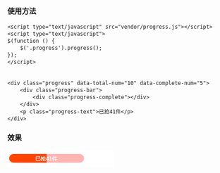 ### 使用方法

```
<script type="text/javascript" src="vendor/progress.js"></script>
<script type="text/javascript">
$(function () {
    $('.progress').progress();
});
</script>


<div class="progress" data-total-num="10" data-complete-num="5">
	<div class="progress-bar">
		<div class="progress-complete"></div>
	</div>
	<p class="progress-text">已抢41件</p>
</div>

```

### 效果

![image](https://github.com/shenpeiliang/blog/blob/master/javascript%E7%9B%B8%E5%85%B3/%E8%BF%9B%E5%BA%A6%E6%9D%A1%E6%8F%92%E4%BB%B6/effect.png)
